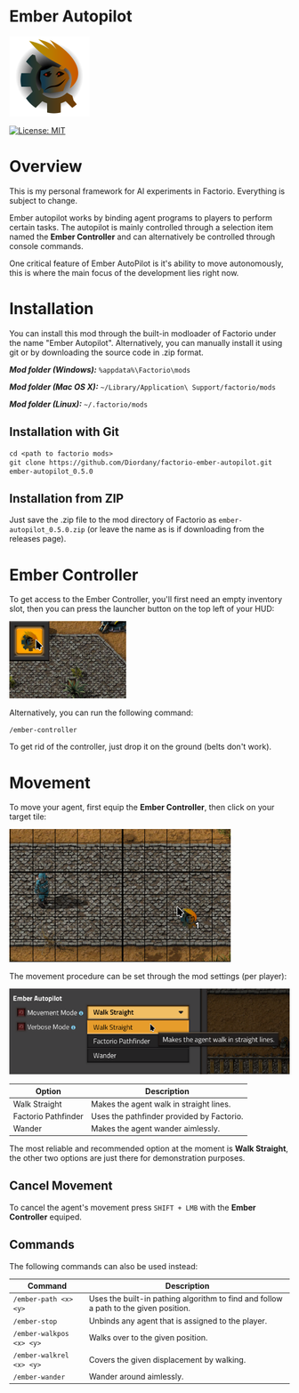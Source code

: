 # Ember Autopilot

![thumbnail](thumbnail.png)

[![License: MIT](https://img.shields.io/badge/License-MIT-yellow.svg)](https://opensource.org/licenses/MIT)

# Overview

This is my personal framework for AI experiments in Factorio. Everything is subject to change.

Ember autopilot works by binding agent programs to players to perform certain tasks. The autopilot is mainly controlled through a selection item named the **Ember Controller** and can alternatively be controlled through console commands.

One critical feature of Ember AutoPilot is it's ability to move autonomously, this is where the main focus of the development lies right now.

# Installation

You can install this mod through the built-in modloader of Factorio under the name "Ember Autopilot". Alternatively, you can manually install it using git or by downloading the source code in .zip format.

***Mod folder (Windows):*** `%appdata%\Factorio\mods`

***Mod folder (Mac OS X):*** `~/Library/Application\ Support/factorio/mods`

***Mod folder (Linux):*** `~/.factorio/mods`

## Installation with Git

```
cd <path to factorio mods>
git clone https://github.com/Diordany/factorio-ember-autopilot.git ember-autopilot_0.5.0
```

## Installation from ZIP

Just save the .zip file to the mod directory of Factorio as `ember-autopilot_0.5.0.zip` (or leave the name as is if downloading from the releases page).

# Ember Controller

To get access to the Ember Controller, you'll first need an empty inventory slot, then you can press the launcher button on the top left of your HUD:

![Launcher](doc/img/launcher.png)

Alternatively, you can run the following command:

```
/ember-controller
```

To get rid of the controller, just drop it on the ground (belts don't work).

# Movement

To move your agent, first equip the **Ember Controller**, then click on your target tile:

![Ember Controller](doc/img/ember-controller.png)

The movement procedure can be set through the mod settings (per player):

![Walk Settings](doc/img/walk-settings.png)

| Option              | Description                               |
|---------------------|-------------------------------------------|
| Walk Straight       | Makes the agent walk in straight lines.   |
| Factorio Pathfinder | Uses the pathfinder provided by Factorio. |
| Wander              | Makes the agent wander aimlessly.         |

The most reliable and recommended option at the moment is **Walk Straight**, the other two options are just there for demonstration purposes.

## Cancel Movement

To cancel the agent's movement press `SHIFT + LMB` with the **Ember Controller** equiped.

## Commands
The following commands can also be used instead:

| Command                  | Description                                                                          |
|--------------------------|--------------------------------------------------------------------------------------|
| `/ember-path <x> <y>`    | Uses the built-in pathing algorithm to find and follow a path to the given position. |
| `/ember-stop`            | Unbinds any agent that is assigned to the player.                                    |
| `/ember-walkpos <x> <y>` | Walks over to the given position.                                                    |
| `/ember-walkrel <x> <y>` | Covers the given displacement by walking.                                            |
| `/ember-wander`          | Wander around aimlessly.                                                             |